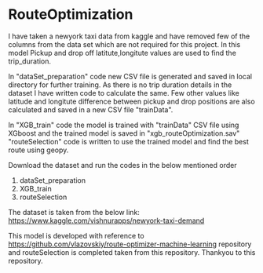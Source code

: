 # RouteOptimization
I have taken a newyork taxi data from kaggle and have removed few of the columns from the data set which are not required for this project. 
In this model Pickup and drop off latitute,longitute values are used to find the trip_duration.

In "dataSet_preparation" code new CSV file is generated and saved in local directory for further training. As there is no trip duration details in the dataset I have written code to calculate the same. Few other values like latitude and longitute difference between pickup and drop positions are also calculated and saved in a new CSV file "trainData".

In "XGB_train" code the model is trained with "trainData" CSV file using XGboost and the trained model is saved in "xgb_routeOptimization.sav"
"routeSelection" code is written to use the trained model and find the best route using geopy.

Download the dataset and run the codes in the below mentioned order
1. dataSet_preparation
2. XGB_train
3. routeSelection

The dataset is taken from the below link:
https://www.kaggle.com/vishnurapps/newyork-taxi-demand

This model is developed with reference to https://github.com/vlazovskiy/route-optimizer-machine-learning repository and routeSelection is completed taken from this repository.
Thankyou to this repository.
